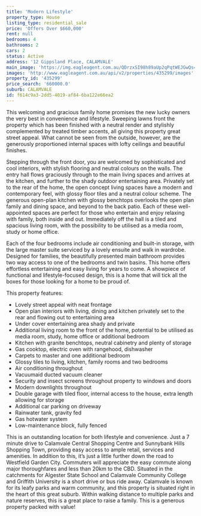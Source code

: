 ```yaml
---
title: 'Modern Lifestyle'
property_type: House
listing_type: residential_sale
price: 'Offers Over $660,000'
rent: null
bedrooms: 4
bathrooms: 2
cars: 2
status: Active
address: '12 Gippsland Place, CALAMVALE'
main_image: 'https://img.eagleagent.com.au/QDrzxSI98h89aUp2qPqtWEJGwQs=/1280x854/smart/https://s3-us-west-2.amazonaws.com/eagleagent-orig/images/6822907/131584494-image-M.jpg'
images: 'http://www.eagleagent.com.au/api/v2/properties/435299/images'
property_id: '435299'
price_search: '660000.0'
suburb: CALAMVALE
id: f614c9a3-2dd5-4019-af84-6ba122e66ea2
---
```

This welcoming and gracious family home promises the new lucky owners the very best in convenience and lifestyle. Sweeping lawns front the property which has been finished with a neutral render and stylishly complemented by treated timber accents, all giving this property great street appeal. What cannot be seen from the outside, however, are the generously proportioned internal spaces with lofty ceilings and beautiful finishes.

Stepping through the front door, you are welcomed by sophisticated and cool interiors, with stylish flooring and neutral colours on the walls. The entry hall flows graciously through to the main living spaces and arrives at the kitchen, and further to the shady outdoor entertaining area. Privately set to the rear of the home, the open concept living spaces have a modern and contemporary feel, with glossy floor tiles and a neutral colour scheme. The generous open-plan kitchen with glossy benchtops overlooks the open plan family and dining space, and beyond to the back patio. Each of these well-appointed spaces are perfect for those who entertain and enjoy relaxing with family, both inside and out. Immediately off the hall is a tiled and spacious living room, with the possibility to be utilised as a media room, study or home office.

Each of the four bedrooms include air conditioning and built-in storage, with the large master suite serviced by a lovely ensuite and walk in wardrobe. Designed for families, the beautifully presented main bathroom provides two way access to one of the bedrooms and twin basins. This home offers effortless entertaining and easy living for years to come. A showpiece of functional and lifestyle-focused design, this is a home that will tick all the boxes for those looking for a home to be proud of.

This property features:

*  Lovely street appeal with neat frontage
*  Open plan interiors with living, dining and kitchen privately set to the rear and flowing out to entertaining area
*  Under cover entertaining area shady and private
*  Additional living room to the front of the home, potential to be utilised as media room, study, home office or additional bedroom
*  Kitchen with granite benchtops, neutral cabinetry and plenty of storage
*  Gas cooktop, electric oven with rangehood, dishwasher
*  Carpets to master and one additional bedroom
*  Glossy tiles to living, kitchen, family rooms and two bedrooms
*  Air conditioning throughout
*  Vacuumaid ducted vacuum cleaner
*  Security and insect screens throughout property to windows and doors
*  Modern downlights throughout
*  Double garage with tiled floor, internal access to the house, extra length allowing for storage
*  Additional car parking on driveway
*  Rainwater tank, gravity fed
*  Gas hotwater system
*  Low-maintenance block, fully fenced

This is an outstanding location for both lifestyle and convenience. Just a 7 minute drive to Calamvale Central Shopping Centre and Sunnybank Hills Shopping Town, providing easy access to ample retail, services and amenities. In addition to this, it’s just a little further down the road to Westfield Garden City. Commuters will appreciate the easy commute along major thoroughfares and less than 20km to the CBD. Situated in the catchments for Algester State School and Calamvale Community College and Griffith University is a short drive or bus ride away. Calamvale is known for its leafy parks and warm community, and this property is situated right in the heart of this great suburb. Within walking distance to multiple parks and nature reserves, this is a great place to raise a family. This is a generous property packed with value!